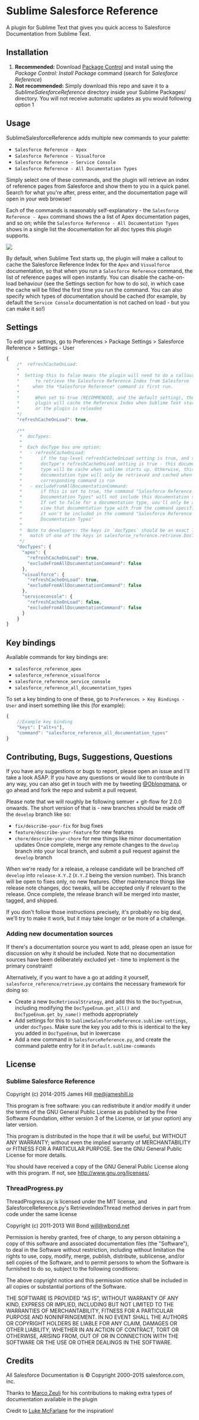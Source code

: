 # Sublime Salesforce Reference

A plugin for Sublime Text that gives you quick access to Salesforce Documentation from Sublime Text.

## Installation

1. **Recommended:** Download [Package Control](http://wbond.net/sublime_packages/package_control) and install using the *Package Control: Install Package* command (search for *Salesforce Reference*)
2. **Not recommended:** Simply download this repo and save it to a *SublimeSalesforceReference* directory inside your Sublime Packages/ directory. You will not receive automatic updates as you would following option 1

## Usage 

SublimeSalesforceReference adds multiple new commands to your palette:
  - `Salesforce Reference - Apex`
  - `Salesforce Reference - Visualforce`
  - `Salesforce Reference - Service Console`
  - `Salesforce Reference - All Documentation Types` 

Simply select one of these commands, and the plugin will retrieve an index of reference pages from Salesforce and show them to you in a quick panel. Search for what you're after, press enter, and the documentation page will open in your web browser!

Each of the commands is reasonably self-explanatory - the `Salesforce Reference - Apex` command shows the a list of Apex documentation pages, and so on; while the `Salesforce Reference - All Documentation Types` shows in a single list the documentation for all doc types this plugin supports.

![](http://jameshill.io/images/doc/sublime-salesforce-reference/usage.png)

By default, when Sublime Text starts up, the plugin will make a callout to cache the Salesforce Reference Index for the `Apex` and `Visualforce` documentation, so that when you run a `Salesforce Reference` command, the list of reference pages will open instantly. You can disable the cache-on-load behaviour (see the Settings section for how to do so), in which case the cache will be filled the first time you run the command. You can also specify which types of documentation should be cached (for example, by default the `Service Console` documentation is not cached on load - but you can make it so!)

## Settings

To edit your settings, go to Preferences > Package Settings > Salesforce Reference > Settings - User

``` javascript
{
    /*  refreshCacheOnLoad:
    *
    *  Setting this to false means the plugin will need to do a callout
    *      to retrieve the Salesforce Reference Index from Salesforce
    *     when the *Salesforce Reference* command is first run.
    *
    *      When set to true (RECOMMENDED, and the default setting), the
    *      plugin will cache the Reference Index when Sublime Text starts
    *      or the plugin is reloaded
    */
    "refreshCacheOnLoad": true,
    
    /**
     *  docTypes:
     *
     *  Each docType has one option:
     *   - refreshCacheOnLoad:
     *       if the top-level refreshCacheOnLoad setting is true, and this
     *       docType's refreshCacheOnLoad setting is true - this documentation
     *       type will be cache when sublime starts up. Otherwise, this
     *       documentation type will only be retrieved and cached when it's
     *       corresponding command is run
     *   - excludeFromAllDocumentationCommand:
     *       if this is set to true, the command "Salesforce Reference - All
     *       Documentation Types" will not include this documentation type.
     *       If set to false for a documentation type, uou'll only be able to
     *       view that documentation type with from the command specific to it,
     *       it won't be included in the command "Salesforce Reference - All
     *       Documentation Types"
     *
     *  Note to developers: the keys in `docTypes` should be an exact lowercase
     *   match of one of the keys in salesforce_reference.retrieve.DocTypeEnum
     */
    "docTypes": {
      "apex": {
        "refreshCacheOnLoad": true,
        "excludeFromAllDocumentationCommand": false
      },
      "visualforce": {
        "refreshCacheOnLoad": true,
        "excludeFromAllDocumentationCommand": false
      },
      "serviceconsole": {
        "refreshCacheOnLoad": false,
        "excludeFromAllDocumentationCommand": false
      }
    }
}
```

## Key bindings

Available commands for key bindings are:

 - `salesforce_reference_apex`
 - `salesforce_reference_visualforce`
 - `salesforce_reference_service_console`
 - `salesforce_reference_all_documentation_types`

To set a key binding to one of these, go to `Preferences > Key Bindings - User`
and insert something like this (for example):
``` javascript
{
    //Example key binding
    "keys": ["alt+s"],
    "command": "salesforce_reference_all_documentation_types"
}
```

## Contributing, Bugs, Suggestions, Questions

If you have any suggestions or bugs to report, please open an issue and I'll take a look ASAP. If you have any questions or would like to contribute in any way, you can also get in touch with me by tweeting [@Oblongmana](http://twitter.com/oblongmana), or go ahead and fork the repo and submit a pull request.

Please note that we will roughly be following semver + git-flow for 2.0.0 onwards. The short version of that is - new branches should be made off the `develop` branch like so:
 - `fix/describe-your-fix` for bug fixes
 - `feature/describe-your-feature` for new features
 - `chore/describe-your-chore` for new things like minor documentation updates
Once complete, merge any remote changes to the `develop` branch into your local branch, and submit a pull request against the `develop` branch

When we're ready for a release, a release candidate will be branched off `develop` into `release-X.Y.Z` (`X.Y.Z` being the version number). This branch will be open to fixes only, no new features. Other maintenance things like release note changes, doc tweaks, will be accepted only if relevant to the release. Once complete, the release branch will be merged into master, tagged, and shipped.

If you don't follow those instructions precisely, it's probably no big deal, we'll try to make it work, but it may take longer or be more of a challenge.

### Adding new documentation sources

If there's a documentation source you want to add, please open an issue for discussion on why it should be included. Note that no documentation sources have been deliberately excluded yet - time to implement is the primary constraint!

Alternatively, if you want to have a go at adding it yourself, `salesforce_reference/retrieve.py` contains the necessary framework for doing so:
 - Create a new `DocRetrievalStrategy`, and add this to the `DocTypeEnum`, including modifying the `DocTypeEnum.get_all()` and `DocTypeEnum.get_by_name()` methods appropriately
 - Add settings for this to `SublimeSalesforceReference.sublime-settings`, under `docTypes`. Make sure the key you add to this is identical to the key you added in `DocTypeEnum`, but in lowercase
 - Add a new command in `SalesforceReference.py`, and create the command palette entry for it in `Default.sublime-commands`

## License

### Sublime Salesforce Reference
Copyright (c) 2014-2015 James Hill <me@jameshill.io>

This program is free software: you can redistribute it and/or modify
it under the terms of the GNU General Public License as published by
the Free Software Foundation, either version 3 of the License, or
(at your option) any later version.

This program is distributed in the hope that it will be useful,
but WITHOUT ANY WARRANTY; without even the implied warranty of
MERCHANTABILITY or FITNESS FOR A PARTICULAR PURPOSE.  See the
GNU General Public License for more details.

You should have received a copy of the GNU General Public License
along with this program.  If not, see <http://www.gnu.org/licenses/>.


### ThreadProgress.py
ThreadProgress.py is licensed under the MIT license, and SalesforceReference.py's RetrieveIndexThread method derives in part from code under the same license

Copyright (c) 2011-2013 Will Bond <will@wbond.net>

Permission is hereby granted, free of charge, to any person obtaining a copy of this software and associated documentation files (the "Software"), to deal in the Software without restriction, including without limitation the rights to use, copy, modify, merge, publish, distribute, sublicense, and/or sell copies of the Software, and to permit persons to whom the Software is furnished to do so, subject to the following conditions:

The above copyright notice and this permission notice shall be included in all copies or substantial portions of the Software.

THE SOFTWARE IS PROVIDED "AS IS", WITHOUT WARRANTY OF ANY KIND, EXPRESS OR IMPLIED, INCLUDING BUT NOT LIMITED TO THE WARRANTIES OF MERCHANTABILITY, FITNESS FOR A PARTICULAR PURPOSE AND NONINFRINGEMENT. IN NO EVENT SHALL THE AUTHORS OR COPYRIGHT HOLDERS BE LIABLE FOR ANY CLAIM, DAMAGES OR OTHER LIABILITY, WHETHER IN AN ACTION OF CONTRACT, TORT OR OTHERWISE, ARISING FROM, OUT OF OR IN CONNECTION WITH THE SOFTWARE OR THE USE OR OTHER DEALINGS IN THE SOFTWARE.


## Credits

All Salesforce Documentation is © Copyright 2000–2015 salesforce.com, inc.

Thanks to [Marco Zeuli](https://github.com/maaaaarco) for his contributions to making extra types of documentation available in the plugin

Credit to [Luke McFarlane](https://github.com/lukemcfarlane) for the inspiration!
